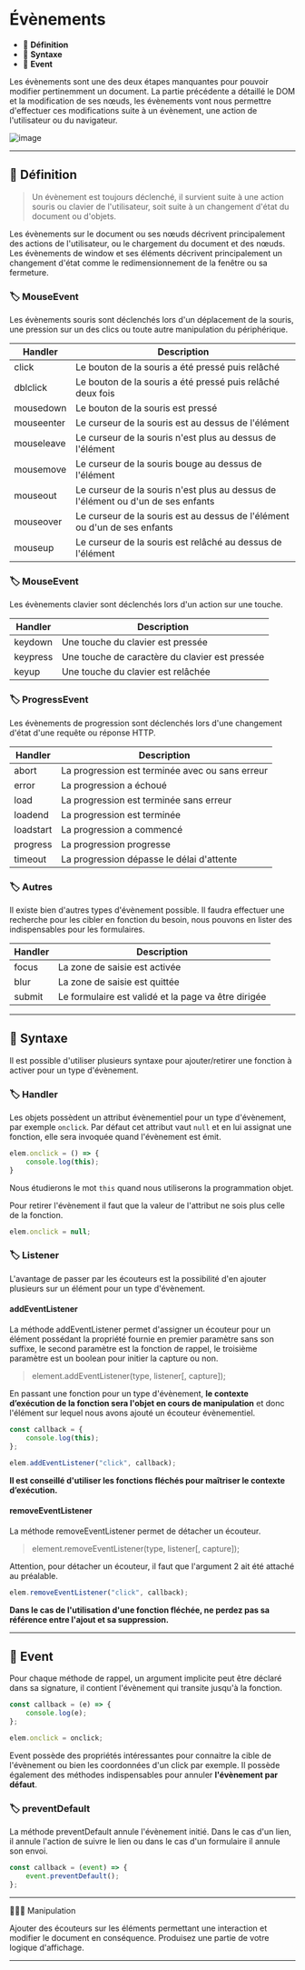 # Évènements

*  🔖 **Définition**
*  🔖 **Syntaxe**
*  🔖 **Event**

Les évènements sont une des deux étapes manquantes pour pouvoir modifier pertinemment un document. La partie précédente a détaillé le DOM et la modification de ses nœuds, les évènements vont nous permettre d'effectuer ces modifications suite à un évènement, une action de l'utilisateur ou du navigateur.

![image](https://raw.githubusercontent.com/seeren-training/JavaScript/master/wiki/resources/event.png)

___

## 📑 Définition

> Un évènement est toujours déclenché, il survient suite à une action souris ou clavier de l'utilisateur, soit suite à un changement d'état du document ou d'objets. 

Les évènements sur le document ou ses nœuds décrivent principalement des actions de l'utilisateur, ou le chargement du document et des nœuds. Les évènements de window et ses éléments décrivent principalement un changement d'état comme le redimensionnement de la fenêtre ou sa fermeture.

### 🏷️ **MouseEvent**

Les évènements souris sont déclenchés lors d'un déplacement de la souris, une pression sur un des clics ou toute autre manipulation du périphérique.

|Handler|Description|
|---|---|
|click|Le bouton de la souris a été pressé puis relâché|
|dblclick|Le bouton de la souris a été pressé puis relâché deux fois|
|mousedown|Le bouton de la souris est pressé|
|mouseenter|Le curseur de la souris est au dessus de l'élément|
|mouseleave|Le curseur de la souris n'est plus au dessus de l'élément|
|mousemove|Le curseur de la souris bouge au dessus de l'élément|
|mouseout|Le curseur de la souris n'est plus au dessus de l'élément ou d'un de ses enfants|
|mouseover|Le curseur de la souris est au dessus de l'élément ou d'un de ses enfants|
|mouseup|Le curseur de la souris est relâché au dessus de l'élément|

### 🏷️ **MouseEvent**

Les évènements clavier sont déclenchés lors d'un action sur une touche.

|Handler|Description|
|--|--|
|keydown|Une touche du clavier est pressée|
|keypress|Une touche de caractère du clavier est pressée|
|keyup|Une touche du clavier est relâchée|

### 🏷️ **ProgressEvent**

Les évènements de progression sont déclenchés lors d'une changement d'état d'une requête ou réponse HTTP.

|Handler|Description|
|---|---|
|abort|La progression est terminée avec ou sans erreur|
|error|La progression a échoué|
|load|La progression est terminée sans erreur|
|loadend|La progression est terminée|
|loadstart|La progression a commencé|
|progress|La progression progresse|
|timeout|La progression dépasse le délai d'attente|

### 🏷️ **Autres**

Il existe bien d'autres types d'évènement possible. Il faudra effectuer une recherche pour les cibler en fonction du besoin, nous pouvons en lister des indispensables pour les formulaires.

|Handler|Description|
|---|---|
|focus|La zone de saisie est activée|
|blur|La zone de saisie est quittée|
|submit|Le formulaire est validé et la page va être dirigée|

___

## 📑 Syntaxe

Il est possible d'utiliser plusieurs syntaxe pour ajouter/retirer une fonction à activer pour un type d'évènement.

### 🏷️ **Handler**

Les objets possèdent un attribut évènementiel pour un type d'évènement, par exemple `onclick`. Par défaut cet attribut vaut `null` et en lui assignat une fonction, elle sera invoquée quand l'évènement est émit.

```js
elem.onclick = () => {
    console.log(this);
}
```

Nous étudierons le mot `this` quand nous utiliserons la programmation objet.

Pour retirer l'évènement il faut que la valeur de l'attribut ne sois plus celle de la fonction.

```js
elem.onclick = null;
```

### 🏷️ **Listener**

L'avantage de passer par les écouteurs est la possibilité d'en ajouter plusieurs sur un élément pour un type d'évènement.

#### addEventListener

La méthode addEventListener permet d'assigner un écouteur pour un élément possédant la propriété fournie en premier paramètre sans son suffixe, le second paramètre est la fonction de rappel, le troisième paramètre est un boolean pour initier la capture ou non.

> element.addEventListener(type, listener[, capture]);

En passant une fonction pour un type d'évènement, **le contexte d’exécution de la fonction sera l'objet en cours de manipulation** et donc l'élément sur lequel nous avons ajouté un écouteur évènementiel.

```js
const callback = {
    console.log(this);
};

elem.addEventListener("click", callback);
```

**Il est conseillé d'utiliser les fonctions fléchés pour maîtriser le contexte d’exécution.**

#### removeEventListener

La méthode removeEventListener permet de détacher un écouteur.

> element.removeEventListener(type, listener[, capture]);

Attention, pour détacher un écouteur, il faut que l'argument 2 ait été attaché au préalable.

```js
elem.removeEventListener("click", callback);
```

**Dans le cas de l'utilisation d'une fonction fléchée, ne perdez pas sa référence entre l'ajout et sa suppression.**

___

## 📑 Event

Pour chaque méthode de rappel, un argument implicite peut être déclaré dans sa signature, il contient l'évènement qui transite jusqu'à la fonction.

```js
const callback = (e) => {
    console.log(e);
};

elem.onclick = onclick;
```

Event possède des propriétés intéressantes pour connaitre la cible de l'évènement ou bien les coordonnées d'un click par exemple. Il possède également des méthodes indispensables pour annuler **l'évènement par défaut**.


### 🏷️ **preventDefault**

La méthode preventDefault annule l'évènement initié. Dans le cas d'un lien, il annule l'action de suivre le lien ou dans le cas d'un formulaire il annule son envoi.


```js
const callback = (event) => {
    event.preventDefault();
};
```

___

👨🏻‍💻 Manipulation

Ajouter des écouteurs sur les éléments permettant une interaction et modifier le document en conséquence. Produisez une partie de votre logique d'affichage.

___